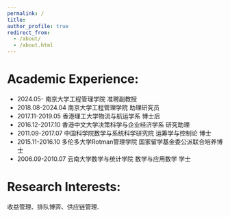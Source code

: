 ```yaml
---
permalink: /
title: 
author_profile: true
redirect_from: 
  - /about/
  - /about.html
---
```


**Academic Experience**:
======

- 2024.05- 南京大学工程管理学院 准聘副教授
- 2018.08-2024.04 南京大学工程管理学院 助理研究员
- 2017.11-2019.05 香港理工大学物流与航运学系 博士后
- 2016.12-2017.10 香港中文大学决策科学与企业经济学系 研究助理
- 2011.09-2017.07 中国科学院数学与系统科学研究院 运筹学与控制论 博士
- 2015.11-2016.10 多伦多大学Rotman管理学院 国家留学基金委公派联合培养博士
- 2006.09-2010.07 云南大学数学与统计学院 数学与应用数学 学士

**Research Interests**:
======

收益管理、排队博弈、供应链管理.
